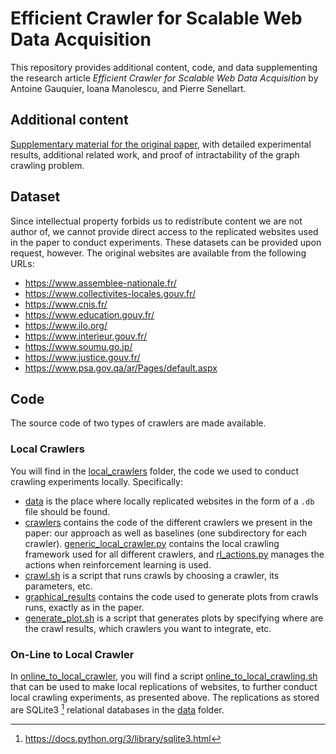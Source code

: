 # Efficient Crawler for Scalable Web Data Acquisition

This repository provides additional content, code, and data supplementing the
research article *Efficient Crawler for Scalable Web Data Acquisition* by Antoine Gauquier,
Ioana Manolescu, and Pierre Senellart.

## Additional content

[Supplementary material for the original paper](supplementary.pdf), with
detailed experimental results, additional related work, and proof of
intractability of the graph crawling problem.

## Dataset

Since intellectual property forbids us to redistribute content we are not author of, we cannot provide direct access to the replicated websites used in the paper to conduct experiments. These datasets can be provided upon request, however. The original websites are available from the following URLs:

- <https://www.assemblee-nationale.fr/>
- <https://www.collectivites-locales.gouv.fr/>
- <https://www.cnis.fr/>
- <https://www.education.gouv.fr/>
- <https://www.ilo.org/>
- <https://www.interieur.gouv.fr/>
- <https://www.soumu.go.jp/>
- <https://www.justice.gouv.fr/>
- <https://www.psa.gov.qa/ar/Pages/default.aspx>

## Code

The source code of two types of crawlers are made available.

### Local Crawlers

You will find in the [local_crawlers](code/local_crawlers/) folder, the code we used to conduct crawling experiments locally. Specifically:

* [data](code/local_crawlers/data/) is the place where locally replicated websites in the form of a `.db` file should be found.
* [crawlers](code/local_crawlers/crawlers/) contains the code of the different crawlers we present in the paper: our approach as well as baselines (one subdirectory for each crawler). [generic_local_crawler.py](code/local_crawlers/crawlers/generic_local_crawler.py) contains the local crawling framework used for all different crawlers, and [rl_actions.py](code/local_crawlers/crawlers/rl_actions.py) manages the actions when reinforcement learning is used.
* [crawl.sh](code/local_crawlers/crawl.sh) is a script that runs crawls by choosing a crawler, its parameters, etc.
* [graphical_results](code/local_crawlers/graphical_results/) contains the code used to generate plots from crawls runs, exactly as in the paper.
* [generate_plot.sh](code/local_crawlers/generate_plot.sh) is a script that generates plots by specifying where are the crawl results, which crawlers you want to integrate, etc.

### On-Line to Local Crawler

In [online_to_local_crawler](code/online_to_local_crawler), you will find a script [online_to_local_crawling.sh](code/online_to_local_crawler/online_to_local_crawling.sh) that can be used to make local replications of websites, to further conduct local crawling experiments, as presented above. The replications as stored are SQLite3 [^1] relational databases in the [data](code/local_crawlers/data/) folder. 

[^1]: https://docs.python.org/3/library/sqlite3.html
